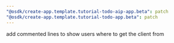 ```yaml
---
"@osdk/create-app.template.tutorial-todo-aip-app.beta": patch
"@osdk/create-app.template.tutorial-todo-app.beta": patch
---
```


add commented lines to show users where to get the client from
